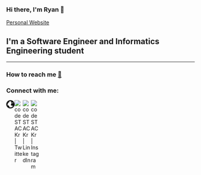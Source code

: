 ### Hi there, I'm Ryan 👋

[Personal Website][website]

## I'm a Software Engineer and Informatics Engineering student

---

### How to reach me [📩](mailto:ryannadiputraa@gmail.com)

### Connect with me:

[<img align="left" alt="codeSTACKr.com" width="22px" src="https://raw.githubusercontent.com/iconic/open-iconic/master/svg/globe.svg" />][website]
[<img align="left" alt="codeSTACKr | Twitter" width="22px" src="https://cdn.jsdelivr.net/npm/simple-icons@v3/icons/twitter.svg" />][twitter]
[<img align="left" alt="codeSTACKr | LinkedIn" width="22px" src="https://cdn.jsdelivr.net/npm/simple-icons@v3/icons/linkedin.svg" />][linkedin]
[<img align="left" alt="codeSTACKr | Instagram" width="22px" src="https://cdn.jsdelivr.net/npm/simple-icons@v3/icons/instagram.svg" />][instagram]

<br />

[website]: https://ryanadiputra.codes
[twitter]: https://twitter.com/ryanadiputra_
[instagram]: https://www.instagram.com/bukanryan/
[linkedin]: https://linkedin.com/in/ryanadiputraa/
